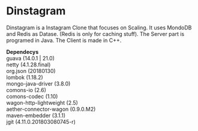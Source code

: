 # Dinstagram

Dinstagram is a Instagram Clone that focuses on Scaling.
It uses MondoDB and Redis as Datase. (Redis is only for caching stuff).
The Server part is programed in Java.
The Client is made in C++.

__Dependecys__<br>
guava (14.0.1 | 21.0)<br>
netty (4.1.28.final)<br>
org.json (20180130)<br>
lombok (1.18.2)<br>
mongo-java-driver (3.8.0)<br>
comons-io (2.6)<br>
comons-codec (1.10)<br>
wagon-http-lightweight (2.5)<br>
aether-connector-wagon (0.9.0.M2)<br>
maven-embedder (3.1.1)<br>
jgit (4.11.0.201803080745-r)<br>